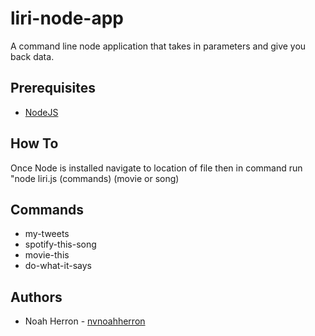 # liri-node-app
A command line node application that takes in parameters and give you back data.
## Prerequisites
* [NodeJS](https://nodejs.org/en/)
## How To
Once Node is installed navigate to location of file then in command run "node liri.js (commands) (movie or song)
## Commands 
* my-tweets
* spotify-this-song
* movie-this
* do-what-it-says
## Authors
* Noah Herron - [nvnoahherron](https://github.com/nvnoahherron)
